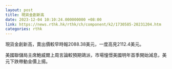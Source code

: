 ```yaml
---
layout: post
title: 現貨金創新高
date: 2023-12-04 10:10:24.000000000 +08:00
link: https://news.rthk.hk/rthk/ch/component/k2/1730585-20231204.htm
categories: rthk
---
```


現貨金創新高，賣出價較早時報2088.38美元，一度高見2112.4美元。

美國聯儲局主席鮑威爾上周言論較預期鴿派，市場憧憬美國明年首季開始減息，美元下跌帶動金價上揚。
